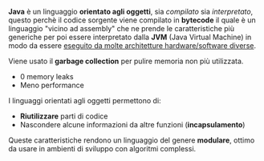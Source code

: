 **Java** è un linguaggio **orientato agli oggetti**, sia _compilato_ sia  _interpretato_, questo perchè il codice sorgente viene compilato in **bytecode** il quale è un linguaggio "vicino ad assembly" che ne prende le caratteristiche più generiche per poi essere interpretato dalla **JVM** (Java Virtual Machine) in modo da essere <u>eseguito da molte architetture hardware/software diverse</u>.

Viene usato il **garbage collection** per pulire memoria non più utilizzata.
- 0 memory leaks
- Meno performance

I linguaggi orientati agli oggetti permettono di:
- **Riutilizzare** parti di codice
- Nascondere alcune informazioni da altre funzioni (**incapsulamento**)

Queste caratteristiche rendono un linguaggio del genere **modulare**, ottimo da usare in ambienti di sviluppo con algoritmi complessi.
